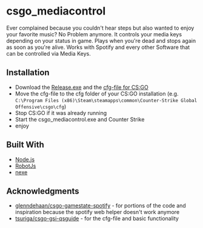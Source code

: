 # csgo_mediacontrol
Ever complained because you couldn't hear steps but also wanted to enjoy your favorite music? No Problem anymore.
It controls your media keys depending on your status in game. Plays when you're dead and stops again as soon as you're alive. Works with Spotify and every other Software that can be controlled via Media Keys.

## Installation

- Download the [Release.exe](https://github.com/Asirt/csgo_mediacontrol/releases/download/v1.0/csgo_mediacontrol.exe) and the [cfg-file for CS:GO](https://github.com/Asirt/csgo_mediacontrol/releases/download/v1.0/gamestate_integration_csgomedia.cfg)
- Move the cfg-file to the cfg folder of your CS:GO installation (e.g. `C:\Program Files (x86)\Steam\steamapps\common\Counter-Strike Global Offensive\csgo\cfg`)
- Stop CS:GO if it was already running
- Start the csgo_mediacontrol.exe and Counter Strike
- enjoy

## Built With
- [Node.js](https://nodejs.org/en/)
- [RobotJs](https://robotjs.io/)
- [nexe](https://github.com/nexe/nexe)

## Acknowledgments
- [glenndehaan/csgo-gamestate-spotify](https://github.com/glenndehaan/csgo-gamestate-spotify) - for portions of the code and inspiration because the spotify web helper doesn't work anymore
- [tsuriga/csgo-gsi-qsguide](https://github.com/tsuriga/csgo-gsi-qsguide) - for the cfg-file and basic functionality
